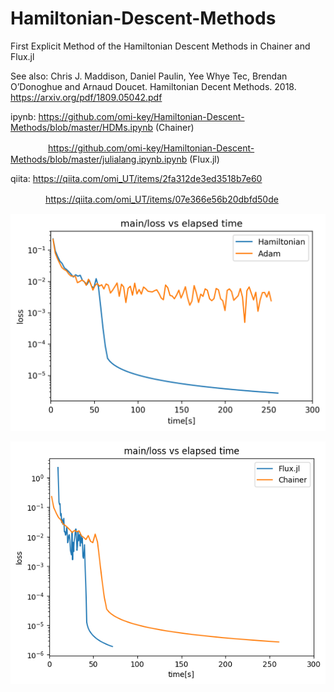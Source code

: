 # Hamiltonian-Descent-Methods
First Explicit Method of the Hamiltonian Descent Methods in Chainer and Flux.jl

See also:
Chris J. Maddison, Daniel Paulin, Yee Whye Tec, Brendan O’Donoghue and Arnaud Doucet. Hamiltonian Decent Methods. 2018. https://arxiv.org/pdf/1809.05042.pdf

ipynb: https://github.com/omi-key/Hamiltonian-Descent-Methods/blob/master/HDMs.ipynb (Chainer)

　　　　 https://github.com/omi-key/Hamiltonian-Descent-Methods/blob/master/julialang.ipynb.ipynb (Flux.jl)

qiita: https://qiita.com/omi_UT/items/2fa312de3ed3518b7e60 

　　　　https://qiita.com/omi_UT/items/07e366e56b20dbfd50de

![graph](https://github.com/omi-key/Hamiltonian-Descent-Methods/blob/master/vstime_log.png?raw=true)

![julia_graph](https://github.com/omi-key/Hamiltonian-Descent-Methods/blob/master/vsjulia.png?raw=true)
